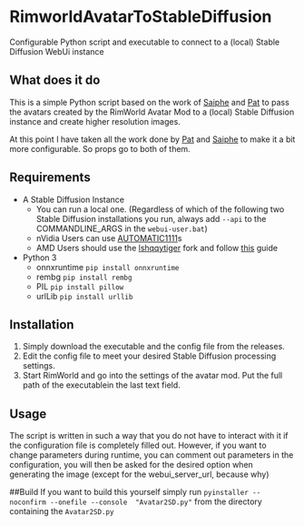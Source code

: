 # RimworldAvatarToStableDiffusion
Configurable Python script and executable to connect to a (local) Stable Diffusion WebUi instance

## What does it do
This is a simple Python script based on the work of [Saiphe](https://steamcommunity.com/id/saipheblue) and [Pat](https://steamcommunity.com/profiles/76561198174973085) to pass the avatars created by the RimWorld Avatar Mod to a (local) Stable Diffusion instance and create higher resolution images. 

At this point I have taken all the work done by [Pat](https://steamcommunity.com/profiles/76561198174973085) and [Saiphe](https://steamcommunity.com/id/saipheblue) to make it a bit more configurable. So props go to both of them.

## Requirements
* A Stable Diffusion Instance
  * You can run a local one. (Regardless of which of the following two Stable Diffusion installations you run, always add  `--api` to the COMMANDLINE_ARGS in the `webui-user.bat`) 
  * nVidia Users can use [AUTOMATIC1111](https://github.com/AUTOMATIC1111/stable-diffusion-webui)s 
  * AMD Users should use the [lshqqytiger](https://github.com/lshqqytiger/stable-diffusion-webui-amdgpu) fork and follow [this](https://github.com/CS1o/Stable-Diffusion-Info/wiki/Webui-Installation-Guides#amd-forge-webui-with-zluda) guide
* Python 3
    * onnxruntime `pip install onnxruntime`
    * rembg `pip install rembg`
    * PIL `pip install pillow`
    * urlLib `pip install urllib`

## Installation
1. Simply download the executable and the config file from the releases.
2. Edit the config file to meet your desired Stable Diffusion processing settings.
3. Start RimWorld and go into the settings of the avatar mod. Put the full path of the executablein the last text field.

## Usage
The script is written in such a way that you do not have to interact with it if the configuration file is completely filled out. 
However, if you want to change parameters during runtime, you can comment out parameters in the configuration, you will then be asked for the desired option when generating the image (except for the webui_server_url, because why)

##Build
If you want to build this yourself simply run
`pyinstaller --noconfirm --onefile --console  "Avatar2SD.py"` from the directory containing the  `Avatar2SD.py`
